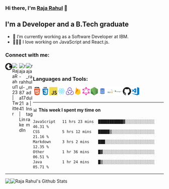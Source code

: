 ### Hi there, I'm [Raja Rahul][website] 👋

<!-- <p align="left"> <img src="https://komarev.com/ghpvc/?username=rajarahul12&label=Views&color=blue&style=plastic" alt="rajarahul12" /> </p> -->

## I'm a Developer and a B.Tech graduate
- 🔭 I’m currently working as a Software Developer at IBM.
- 👨🏻‍💻 I love working on JavaScript and React.js.

### Connect with me:

<a href="https://raja-rahul.web.app/" target="__blank"><img align="left" alt="raja-rahul.web.app" width="22px" src="https://raw.githubusercontent.com/iconic/open-iconic/master/svg/globe.svg" /></a>
<a href="https://twitter.com/RajaRahul123" target="__blank"><img align="left" alt="RajaRahul123 | Twitter" width="22px" src="https://cdn.jsdelivr.net/npm/simple-icons@v3/icons/twitter.svg" /></a>
<a href="https://www.linkedin.com/in/raja-rahul-87a172141/" target="__blank"><img align="left" alt="raja-rahul-87a172141 | LinkedIn" width="22px" src="https://cdn.jsdelivr.net/npm/simple-icons@v3/icons/linkedin.svg" /></a>
<a href="https://www.instagram.com/raja_rahul_maddula/" target="__blank"><img align="left" alt="raja_rahul_maddula | Instagram" width="22px" src="https://cdn.jsdelivr.net/npm/simple-icons@v3/icons/instagram.svg" /></a>

<br />

### Languages and Tools:


<img align="left" alt="HTML5" width="26px" src="https://raw.githubusercontent.com/github/explore/80688e429a7d4ef2fca1e82350fe8e3517d3494d/topics/html/html.png" />
<img align="left" alt="CSS3" width="26px" src="https://raw.githubusercontent.com/github/explore/80688e429a7d4ef2fca1e82350fe8e3517d3494d/topics/css/css.png" />
<img align="left" alt="JavaScript" width="26px" src="https://raw.githubusercontent.com/github/explore/80688e429a7d4ef2fca1e82350fe8e3517d3494d/topics/javascript/javascript.png" />
<img align="left" alt="React" width="26px" src="https://raw.githubusercontent.com/github/explore/80688e429a7d4ef2fca1e82350fe8e3517d3494d/topics/react/react.png" />
<img align="left" alt="Redux" width="26px" src="https://raw.githubusercontent.com/github/explore/e94815998e4e0713912fed477a1f346ec04c3da2/topics/redux/redux.png" />
<img align="left" alt="Firebase" width="26px" src="https://raw.githubusercontent.com/github/explore/e94815998e4e0713912fed477a1f346ec04c3da2/topics/firebase/firebase.png" />
<img align="left" alt="GraphQL" width="26px" src="https://raw.githubusercontent.com/github/explore/80688e429a7d4ef2fca1e82350fe8e3517d3494d/topics/graphql/graphql.png" />
<img align="left" alt="Node.js" width="26px" src="https://raw.githubusercontent.com/github/explore/80688e429a7d4ef2fca1e82350fe8e3517d3494d/topics/nodejs/nodejs.png" />
<img align="left" alt="SQL" width="26px" src="https://raw.githubusercontent.com/github/explore/80688e429a7d4ef2fca1e82350fe8e3517d3494d/topics/sql/sql.png" />
<img align="left" alt="MySQL" width="26px" src="https://raw.githubusercontent.com/github/explore/80688e429a7d4ef2fca1e82350fe8e3517d3494d/topics/mysql/mysql.png" />
<img align="left" alt="MongoDB" width="26px" src="https://raw.githubusercontent.com/github/explore/80688e429a7d4ef2fca1e82350fe8e3517d3494d/topics/mongodb/mongodb.png" />
<img align="left" alt="GitHub" width="26px" src="https://raw.githubusercontent.com/github/explore/78df643247d429f6cc873026c0622819ad797942/topics/github/github.png" />
<img align="left" alt="Visual Studio Code" width="26px" src="https://raw.githubusercontent.com/github/explore/80688e429a7d4ef2fca1e82350fe8e3517d3494d/topics/visual-studio-code/visual-studio-code.png" />

<br />
<br />


<!-- MEDIUM::START -->
<!-- MEDIUM::END -->

---

📊 **This week I spent my time on**
<!--START_SECTION:waka-->
```text
JavaScript   11 hrs 23 mins  ███████████▓░░░░░░░░░░░░░   46.31 % 
CSS          5 hrs 12 mins   █████▒░░░░░░░░░░░░░░░░░░░   21.16 % 
Markdown     3 hrs 2 mins    ███░░░░░░░░░░░░░░░░░░░░░░   12.35 % 
Other        1 hr 36 mins    █▓░░░░░░░░░░░░░░░░░░░░░░░   06.51 % 
Java         1 hr 24 mins    █▒░░░░░░░░░░░░░░░░░░░░░░░   05.71 % 
```
<!--END_SECTION:waka-->

---

<a><img align="left" src="https://github-readme-stats.vercel.app/api/top-langs/?username=rajarahul12&theme=dark&hide_langs_below=1" /></a>

<a><img align="left" alt="Raja Rahul's Github Stats" src="https://github-readme-stats.vercel.app/api?username=rajarahul12&count_private=true&show_icons=true&hide_border=true&theme=dark" /></a>

[website]: https://raja-rahul.web.app/
[twitter]: https://twitter.com/RajaRahul123
[instagram]: https://www.instagram.com/raja_rahul_maddula/
[linkedin]: https://www.linkedin.com/in/raja-rahul-87a172141/
